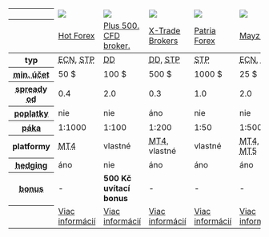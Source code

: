 <div class="table-responsive">
<table class="table table-striped table-bordered bootstrap-datatable datatable brokeri">
<thead>
 <tr class="">
   <th class="span2"></th>
   <td class="span2 top"><a title="odkaz vede na české stránky" href="{{base-url}}hotforex" class="logo"><img src="{{img-url}}loga/hot150.png"></a></td>
   <td class="span2 top"><a title="odkaz vede na české stránky" href="{{base-url}}plus500" class="logo"><img src="{{img-url}}loga/plu150.png"></a></td>
   <td class="span2 top"><a title="odkaz vede na české stránky" href="{{base-url}}xtb" class="logo"><img src="{{img-url}}loga/xtb150.png"></a></td>
   <td class="span2 top"><a title="odkaz vede na české stránky" href="{{base-url}}patria-forex" class="logo"><img src="{{img-url}}loga/pat150.png"></a></td>
   <td class="span2 top"><a title="odkaz vede na české stránky" href="{{base-url}}mayzus" class="logo"><img src="{{img-url}}loga/may150.png"></a></td>
 </tr>
 <tr>
   <th class="span2"></th>
   <td class="span2"><a title="odkaz vede na české stránky" href="{{base-url}}hotforex">Hot Forex</a></td>
   <td class="span2"><a title="odkaz vede na české stránky" href="{{base-url}}plus500">Plus 500. CFD broker.</a></td>
   <td class="span2"><a title="odkaz vede na české stránky" href="{{base-url}}xtb">X-Trade Brokers</a></td>
   <td class="span2"><a title="odkaz vede na české stránky" href="{{base-url}}patria-forex">Patria Forex</a></td>
   <td class="span2"><a title="odkaz vede na české stránky" href="{{base-url}}mayzus">Mayzus</a></td>
 </tr>
</thead>
<tbody>
<tr>
 <th>typ</th>
 <td><abbr title="Electronic Communications Network broker poskytuje takové místo na trhu, kde všichni jeho účastníci (banky, tvůrci trhu a jednotlivé ekonomické subjekty) obchodují proti sobě zasíláním konkurenčních nabídek a poptávek do systému">ECN</abbr>, <abbr title="Brokeři posílají příkazy klientů dalším stranám, tzv. poskytovatelům likvidity. Ti potom tvoří druhou stranu obchodů. Broker je pouze prostředníkem.">STP</abbr></td>
 <td><abbr title="Dealing Desk broker je tvůrce trhu, protože obrazně řečeno vytváří trh pro své klienty (obchodníky). Tvoří druhou stranu obchodů.">DD</abbr></td>
 <td><abbr title="Dealing Desk broker je tvůrce trhu, protože obrazně řečeno vytváří trh pro své klienty (obchodníky). Tvoří druhou stranu obchodů.">DD</abbr>, <abbr title="Brokeři posílají příkazy klientů dalším stranám, tzv. poskytovatelům likvidity. Ti potom tvoří druhou stranu obchodů. Broker je pouze prostředníkem.">STP</abbr></td>
 <td><abbr title="Brokeři posílají příkazy klientů dalším stranám, tzv. poskytovatelům likvidity. Ti potom tvoří druhou stranu obchodů. Broker je pouze prostředníkem.">STP</abbr></td>
 <td><abbr title="Electronic Communications Network broker poskytuje takové místo na trhu, kde všichni jeho účastníci (banky, tvůrci trhu a jednotlivé ekonomické subjekty) obchodují proti sobě zasíláním konkurenčních nabídek a poptávek do systému">ECN</abbr>, <abbr title="Brokeři posílají příkazy klientů dalším stranám, tzv. poskytovatelům likvidity. Ti potom tvoří druhou stranu obchodů. Broker je pouze prostředníkem.">STP</abbr></td>
</tr>
<tr>
 <th><abbr title="Udává, kolik peněz musíte minimálně poslat na svůj obchodní účet, abyste mohli začít obchodovat.">min. účet</abbr></th>
 <td>50 $</td>
 <td>100 $</td>
 <td>500 $</td>
 <td>1000 $</td>
 <td>25 $</td>
</tr>
<tr>
 <th><abbr title="Jedná se o rozdíl mezi nákupní (ask cena) a prodejní cenou (bid cena) daného finančního aktiva.">spready od</abbr></th>
 <td>0.4</td>
 <td>2.0</td>
 <td>0.3</td>
 <td>1.0</td>
 <td>2.0</td>
</tr>
<tr>
 <th><abbr title="Poplatky, které si účtuje broker za zprostředkování obchodu. Jde o poplatky nad rámec spreadu.">poplatky</abbr></th>
 <td>nie</td>
 <td>nie</td>
 <td>áno</td>
 <td>nie</td>
 <td>nie</td>
</tr>
<tr>
 <th><abbr title="Velikost páky udává, s kolikrát větším účtem můžete disponovat.">páka</abbr></th>
 <td>1:1000</td>
 <td>1:100</td>
 <td>1:200</td>
 <td>1:50</td>
 <td>1:500</td>
</tr>
<tr>
  <th>platformy</th>
  <td><abbr title="Nejrozšířenější obchodní software pro obchodování Forexu. Umožňuje analyzovat trhy i zadávat obchodní příkazy.">MT4</abbr></td>
  <td>vlastné</td>
  <td><abbr title="Nejrozšířenější obchodní software pro obchodování Forexu. Umožňuje analyzovat trhy i zadávat obchodní příkazy.">MT4</abbr>, vlastné</td>
  <td>vlastné</td>
  <td><abbr title="Nejrozšířenější obchodní software pro obchodování Forexu. Umožňuje analyzovat trhy i zadávat obchodní příkazy.">MT4</abbr>, <abbr title="Nová verze nejrozšířenějšího obchodního software pro obchodování Forexu. Vychází z MT4.">MT5</abbr></td>
</tr>
<tr>
  <th><abbr title="Pokud broker neumožňuje hedging, nemůžete mít současně otevřenou dlouhou (long) a krátkou (short) pozici na jednom měnovém páru.">hedging</abbr></th>
  <td>áno</td>
  <td>nie</td>
  <td>áno</td>
  <td>áno</td>
  <td>áno</td>
</tr>
<tr>
  <th><abbr title="Konkurenční výhoda.">bonus</abbr></th>
  <td>-</td>
  <td><strong>500 Kč uvítací bonus</strong></td>
  <td>-</td>
  <td>-</td>
  <td>-</td>
</tr>
<tr>
  <th></th>
  <td class="bot"><a title="odkaz vede na české stránky" href="{{base-url}}hotforex" class="btn btn-default">Viac<span class="hidden-xs"> informácií</span></a></td>
  <td class="bot"><a title="odkaz vede na české stránky" href="{{base-url}}sk/plus500" class="btn btn-default">Viac<span class="hidden-xs"> informácií</span></a></td>
  <td class="bot"><a title="odkaz vede na české stránky" href="{{base-url}}xtb" class="btn btn-default">Viac<span class="hidden-xs"> informácií</span></a></td>
  <td class="bot"><a title="odkaz vede na české stránky" href="{{base-url}}patria-forex" class="btn btn-default">Viac<span class="hidden-xs"> informácií</span></a></td>
  <td class="bot"><a title="odkaz vede na české stránky" href="{{base-url}}mayzus" class="btn btn-default">Viac<span class="hidden-xs"> informácií</span></a></td>
</tr>
</tbody></table>
</div>